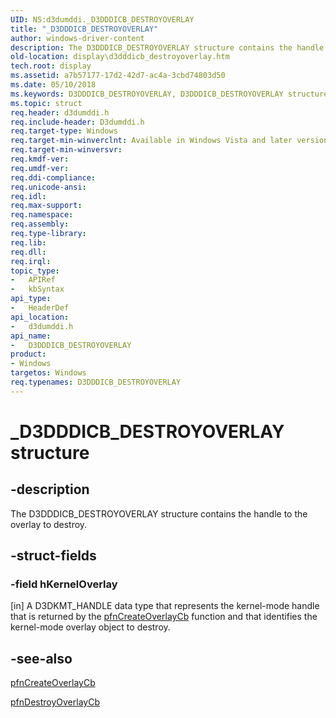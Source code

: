 ```yaml
---
UID: NS:d3dumddi._D3DDDICB_DESTROYOVERLAY
title: "_D3DDDICB_DESTROYOVERLAY"
author: windows-driver-content
description: The D3DDDICB_DESTROYOVERLAY structure contains the handle to the overlay to destroy.
old-location: display\d3dddicb_destroyoverlay.htm
tech.root: display
ms.assetid: a7b57177-17d2-42d7-ac4a-3cbd74803d50
ms.date: 05/10/2018
ms.keywords: D3DDDICB_DESTROYOVERLAY, D3DDDICB_DESTROYOVERLAY structure [Display Devices], D3D_param_Structs_7d32095a-c3ac-427a-8719-1125a85b9495.xml, _D3DDDICB_DESTROYOVERLAY, d3dumddi/D3DDDICB_DESTROYOVERLAY, display.d3dddicb_destroyoverlay
ms.topic: struct
req.header: d3dumddi.h
req.include-header: D3dumddi.h
req.target-type: Windows
req.target-min-winverclnt: Available in Windows Vista and later versions of the Windows operating systems.
req.target-min-winversvr: 
req.kmdf-ver: 
req.umdf-ver: 
req.ddi-compliance: 
req.unicode-ansi: 
req.idl: 
req.max-support: 
req.namespace: 
req.assembly: 
req.type-library: 
req.lib: 
req.dll: 
req.irql: 
topic_type:
-	APIRef
-	kbSyntax
api_type:
-	HeaderDef
api_location:
-	d3dumddi.h
api_name:
-	D3DDDICB_DESTROYOVERLAY
product:
- Windows
targetos: Windows
req.typenames: D3DDDICB_DESTROYOVERLAY
---
```


# _D3DDDICB_DESTROYOVERLAY structure


## -description


The D3DDDICB_DESTROYOVERLAY structure contains the handle to the overlay to destroy.


## -struct-fields




### -field hKernelOverlay

[in] A D3DKMT_HANDLE data type that represents the kernel-mode handle that is returned by the <a href="https://msdn.microsoft.com/fbd5b3af-0963-4e41-8be3-41e3e1ecf8bc">pfnCreateOverlayCb</a> function and that identifies the kernel-mode overlay object to destroy. 


## -see-also




<a href="https://msdn.microsoft.com/fbd5b3af-0963-4e41-8be3-41e3e1ecf8bc">pfnCreateOverlayCb</a>



<a href="https://msdn.microsoft.com/9fc83bad-c183-4cba-9514-bfe1c676cba5">pfnDestroyOverlayCb</a>
 

 

